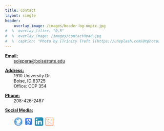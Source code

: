 ```yaml
---
title: Contact
layout: single
header:
    overlay_image: /images/header-bg-nopic.jpg
#  %  overlay_filter: "0.5"
#  %  overlay_image: /images/contactHead.jpg
#  %  caption: "Photo by [Trinity Treft ](https://unsplash.com/@tphocus) on [Unsplash](https://unsplash.com/photos/UL9awo4i_4w)"
---
```

<b><u>Email:</u></b><br>
<span style="display:inline-block; text-indent :2em;">solepera@boisestate.edu</span><br>

<b><u>Address:</u></b>
<br>
<span style="display:inline-block; text-indent :2em;">1910 University Dr.</span> <br>
<span style="display:inline-block; text-indent :2em;">Boise, ID 83725 </span><br>
<span style="display:inline-block; text-indent :2em;">Office: CCP 354</span> <br>

<b><u>Phone:</u></b><br>
<span style="display:inline-block; text-indent :2em;">208-426-2487</span>

<b><u>Social Media:</u></b>


<span style="display:inline-block; text-indent :2em;">
<a href="https://twitter.com/DrCh0le"> <img src="../images/twitter-icon.png" alt="twitter_profile" width="30" height="30"></a>		
<a href="https://scholar.google.com/citations?user=MiACjoYAAAAJ&amp;hl=en"><img src="../images/g_scholar_icon.png" alt="google_scholar_profile" width="30" height="30"></a>
<a href="https://www.linkedin.com/in/maria-soledad-pera-a8593a25/"><img src="../images/linkedin.png" alt="linkedin_profile" width="30" height="30"></a>
<a href="https://www.piret.info"><img src="../images/piretLogo.png" alt="piret_website" width="30" height="30"></a>
</span>
